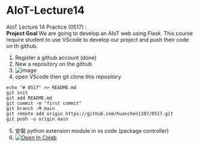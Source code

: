 # AIoT-Lecture14
AIoT Lecture 14 Practice (0517) :\
<b> Project Goal </b> 
We are going to develop an AIoT web using Flask. 
This course require student to use VScode to develop our project and push their code on th github.

  1. Register a github account (done)
  2. New a repository on the github
  3. ![image](https://tpc.googlesyndication.com/simgad/2079672889646690525)
  4. open VScode then git clone this repository
  ```text
  echo "# 0517" >> README.md
  git init
  git add README.md
  git commit -m "first commit"
  git branch -M main
  git remote add origin https://github.com/huanchen1107/0517.git
  git push -u origin main
  ```

  5. 安裝 python extension module in vs code (package controller)
  6. [![Open In Colab](https://colab.research.google.com/assets/colab-badge.svg)](https://colab.research.google.com/github/yuchun7/AIoT-Lecture14.git/edit/blob/master/notebooks/colab-github-demo.ipynb)
